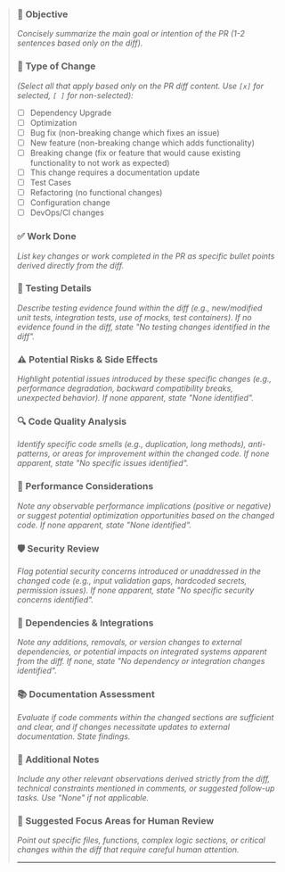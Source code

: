 > ### 🧾 **Objective**
> *Concisely summarize the main goal or intention of the PR (1-2 sentences based *only* on the diff).*
>
> ### 🔧 **Type of Change**
> *(Select all that apply based *only* on the PR diff content. Use `[x]` for selected, `[ ]` for non-selected):*
> - [ ] Dependency Upgrade
> - [ ] Optimization
> - [ ] Bug fix (non-breaking change which fixes an issue)
> - [ ] New feature (non-breaking change which adds functionality)
> - [ ] Breaking change (fix or feature that would cause existing functionality to not work as expected)
> - [ ] This change requires a documentation update
> - [ ] Test Cases
> - [ ] Refactoring (no functional changes)
> - [ ] Configuration change
> - [ ] DevOps/CI changes
>
> ### ✅ **Work Done**
> *List key changes or work completed in the PR as specific bullet points derived *directly* from the diff.*
>
> ### 🧪 **Testing Details**
> *Describe testing evidence found *within the diff* (e.g., new/modified unit tests, integration tests, use of mocks, test containers). If no evidence found in the diff, state "No testing changes identified in the diff".*
>
> ### ⚠️ **Potential Risks & Side Effects**
> *Highlight potential issues *introduced by these specific changes* (e.g., performance degradation, backward compatibility breaks, unexpected behavior). If none apparent, state "None identified".*
>
> ### 🔍 **Code Quality Analysis**
> *Identify specific code smells (e.g., duplication, long methods), anti-patterns, or areas for improvement *within the changed code*. If none apparent, state "No specific issues identified".*
>
> ### 🚀 **Performance Considerations**
> *Note any observable performance implications (positive or negative) or suggest potential optimization opportunities *based on the changed code*. If none apparent, state "None identified".*
>
> ### 🛡️ **Security Review**
> *Flag potential security concerns *introduced or unaddressed in the changed code* (e.g., input validation gaps, hardcoded secrets, permission issues). If none apparent, state "No specific security concerns identified".*
>
> ### 🧩 **Dependencies & Integrations**
> *Note any additions, removals, or version changes to external dependencies, or potential impacts on integrated systems *apparent from the diff*. If none, state "No dependency or integration changes identified".*
>
> ### 📚 **Documentation Assessment**
> *Evaluate if code comments *within the changed sections* are sufficient and clear, and if changes necessitate updates to external documentation. State findings.*
>
> ### 📝 **Additional Notes**
> *Include any other relevant observations *derived strictly from the diff*, technical constraints mentioned in comments, or suggested follow-up tasks. Use "None" if not applicable.*
>
> ### 👀 **Suggested Focus Areas for Human Review**
> *Point out specific files, functions, complex logic sections, or critical changes *within the diff* that require careful human attention.*
>
> ---
